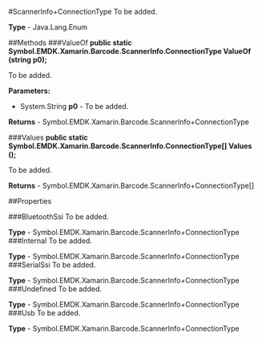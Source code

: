 #ScannerInfo+ConnectionType
To be added.

**Type** - Java.Lang.Enum

##Methods
###ValueOf
**public static Symbol.EMDK.Xamarin.Barcode.ScannerInfo.ConnectionType ValueOf (string p0);**

To be added.

**Parameters:** 

* System.String **p0** - To be added.

**Returns** - Symbol.EMDK.Xamarin.Barcode.ScannerInfo+ConnectionType

###Values
**public static Symbol.EMDK.Xamarin.Barcode.ScannerInfo.ConnectionType[] Values ();**

To be added.


**Returns** - Symbol.EMDK.Xamarin.Barcode.ScannerInfo+ConnectionType[]

##Properties

###BluetoothSsi
To be added.

**Type** - Symbol.EMDK.Xamarin.Barcode.ScannerInfo+ConnectionType
###Internal
To be added.

**Type** - Symbol.EMDK.Xamarin.Barcode.ScannerInfo+ConnectionType
###SerialSsi
To be added.

**Type** - Symbol.EMDK.Xamarin.Barcode.ScannerInfo+ConnectionType
###Undefined
To be added.

**Type** - Symbol.EMDK.Xamarin.Barcode.ScannerInfo+ConnectionType
###Usb
To be added.

**Type** - Symbol.EMDK.Xamarin.Barcode.ScannerInfo+ConnectionType



